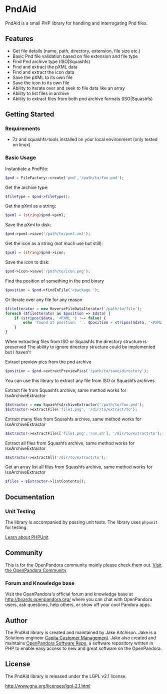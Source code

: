 # PndAid

PndAid is a small PHP library for handling and interrogating Pnd files.

## Features

* Get file details (name, path, directory, extension, file size etc.)
* Basic Pnd file validation based on file extension and file type
* Find Pnd archive type (ISO|Squashfs)
* Find and extract the pXML data
* Find and extract the icon data
* Save the pXML to its own file
* Save the icon to its own file
* Ability to iterate over and seek to file data like an array
* Ability to list files in archive
* Ability to extract files from both pnd archive formats (ISO|Squashfs)

## Getting Started

### Requirements

* 7z and squashfs-tools installed on your local environment (only tested on linux)

### Basic Usage

Instantiate a PndFile:
```PHP
$pnd = FileFactory::create('pnd','/path/to/foo.pnd');
```
Get the archive type:
```PHP
$fileType = $pnd->fileType();
```
Get the pXml as a string:
```PHP
$pxml = (string)$pnd->pxml;
```
Save the pXml to disk:
```PHP
$pnd->pxml->save('/path/to/pxml.xml');
```
Get the icon as a string (not much use but still):
```PHP
$pxml = (string)$pnd->icon;
```
Save the icon to disk:
```PHP
$pnd->icon->save('/path/to/icon.png');
```
Find the position of something in the pnd binary
```PHP
$position = $pnd->findInFile('<package ');
```

Or Iterate over any file for any reason
```PHP
$fileIterator = new ReverseFileDataIterator('/path/to/file');
foreach ($fileIterator as $position => $data) {
    if (stripos($data, '<PXML ') !== false) {
        echo 'found at position: ' . $position + stripos($data, '<PXML ');
    }
}
```

When extracting files from ISO or Squashfs the directory structure is preserved
The ability to ignore directory structure could be implemented but I haven't

Extract preview pics from the pnd archive
```PHP
$position = $pnd->extractPreviewPics('/path/to/save/directory');
```

You can use this library to extract any file from ISO or Squashfs archives

Extract file from Squashfs archive, same method works for IsoArchiveExtractor
```PHP
$Extractor = new SquashfsArchiveExtractor('/path/to/foo.pnd');
$Extractor->extractFile('file1.png', '/dir/to/extract/to');
```
Extract many files from Squashfs archive, same method works for IsoArchiveExtractor
```PHP
$Extractor->extractFile(['file1.png','run.sh'], '/dir/to/extract/to');
```
Extract all files from Squashfs archive, same method works for IsoArchiveExtractor
```PHP
$Extractor->extractAll('/dir/to/extract/to');
```
Get an array list all files from Squashfs archive, same method works for IsoArchiveExtractor
```PHP
$files = $Extractor->listContents();
```

## Documentation

### Unit Testing

The library is accompanied by passing unit tests. The library uses `phpunit` for testing.

[Learn about PHPUnit](https://github.com/sebastianbergmann/phpunit/)

## Community

This is for the OpenPandora community mainly please check them out.
[Visit the OpenPandora Community](http://boards.openpandora.org/)

### Forum and Knowledge base

Visit the OpenPandora's official forum and knowledge base at <http://boards.openpandora.org/> where you can
chat with OpenPandora users, ask questions, help others, or show off your cool Pandora apps.

## Author

The PndAid library is created and maintained by Jake Aitchison. Jake is a Solutions engineer
[Capita Customer Management](http://www.capitacustomermanagement.co.uk/‎). Jake also created and maintains
[OpenPandora Software Repo](http://repo.openpandora.org/), a software repository written in PHP to enable easy
access to new and great software on the OpenPandora.

## License

The PndAid library is released under the LGPL v2.1 license.

<http://www.gnu.org/licenses/lgpl-2.1.html>
